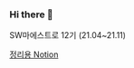 ### Hi there 👋

SW마에스트로 12기 (21.04~21.11)

[정리용 Notion](https://soapy-trout-320.notion.site/Blog-e3c49d960d854b8d8a51b38c23c80a8a)
<!--
**jooomOut/jooomOut** is a ✨ _special_ ✨ repository because its `README.md` (this file) appears on your GitHub profile.

Here are some ideas to get you started:

- 🔭 I’m currently working on ...
- 🌱 I’m currently learning ...
- 👯 I’m looking to collaborate on ...
- 🤔 I’m looking for help with ...
- 💬 Ask me about ...
- 📫 How to reach me: ...
- 😄 Pronouns: ...
- ⚡ Fun fact: ...
-->
